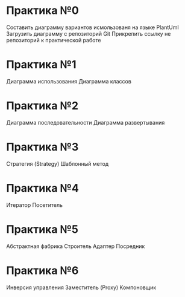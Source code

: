# Практика №0
Составить диаграмму вариантов исмользованя на языке PlantUml 
Загрузить диаграмму с репозиторий Git
Прикрепить ссылку не репозиторий к практической работе 
# Практика №1
Диаграмма использования
Диаграмма классов
# Практика №2
Диаграмма последовательности
Диаграмма развертывания
# Практика №3
Стратегия (Strategy)
Шаблонный метод
# Практика №4
Итератор
Посетитель
# Практика №5
Абстрактная фабрика
Строитель
Адаптер
Посредник
# Практика №6
Инверсия управления
Заместитель (Proxy)
Компоновщик
